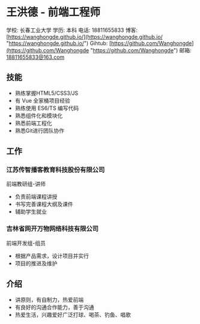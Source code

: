 # 王洪德 - 前端工程师
学校: 长春工业大学
学历: 本科
电话: 18811655833
博客: [https://wanghongde.github.io/](https://wanghongde.github.io/ "https://wanghongde.github.io/")
Gihtub: [https://github.com/Wanghongde](https://github.com/Wanghongde "https://github.com/Wanghongde")
邮箱: [18811655833@163.com](mailto:18811655833@163.com "18811655833@163.com")

## 技能
- 熟练掌握HTML5/CSS3/JS
- 有 Vue 全家桶项目经验
- 熟练使用 ES6/TS 编写代码
- 熟悉组件化和模块化
- 熟悉前端工程化
- 熟悉Git进行团队协作

## 工作
### 江苏传智播客教育科技股份有限公司
前端教研组-讲师
  - 负责前端课程讲授
  - 书写完善课程大纲及课件
  - 辅助学生就业

### 吉林省网开万物网络科技有限公司
前端开发组-组员
  - 根据产品需求，设计项目并实行
  - 项目的推进及维护

## 介绍

- 讲原则，有自制力，热爱前端 
- 有良好的沟通合作能力，善于沟通
- 热爱生活，兴趣爱好广泛打球、喝茶、钓鱼、唱歌